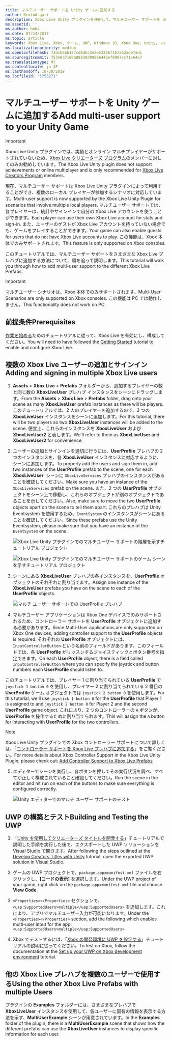 ```yaml
---
title: マルチユーザー サポートを Unity ゲームに追加する
author: KevinAsgari
description: Xbox Live Unity プラグインを使用して、マルチユーザー サポートを Unity ゲームに追加する
ms.assetid: ''
ms.author: heba
ms.date: 07/14/2017
ms.topic: article
keywords: Xbox Live, Xbox, ゲーム, UWP, Windows 10, Xbox One, Unity, マルチユーザー
ms.localizationpriority: medium
ms.openlocfilehash: 73dcb6bb177cd8d6c2e2e532e6f1b7a62ade7adc
ms.sourcegitcommit: 753e0a7160a88830d9908b446ef0907cc71c64e7
ms.translationtype: MT
ms.contentlocale: ja-JP
ms.lasthandoff: 10/30/2018
ms.locfileid: "5753271"
---
```

# <a name="add-multi-user-support-to-your-unity-game"></a><span data-ttu-id="2ec02-104">マルチユーザー サポートを Unity ゲームに追加する</span><span class="sxs-lookup"><span data-stu-id="2ec02-104">Add multi-user support to your Unity Game</span></span>
> [!IMPORTANT]
> <span data-ttu-id="2ec02-105">Xbox Live Unity プラグインでは、実績とオンライン マルチプレイヤーがサポートされていないため、[Xbox Live クリエーターズ プログラム](../developer-program-overview.md)のメンバーに対してのみお勧めしています。</span><span class="sxs-lookup"><span data-stu-id="2ec02-105">The Xbox Live Unity plugin does not support achievements or online multiplayer and is only recommended for [Xbox Live Creators Program](../developer-program-overview.md) members.</span></span>

<span data-ttu-id="2ec02-106">現在、マルチユーザー サポートは Xbox Live Unity プラグインによって利用することができ、複数のローカル プレイヤーが参加するシナリオに対応しています。</span><span class="sxs-lookup"><span data-stu-id="2ec02-106">Multi-user support is now supported by the Xbox Live Unity Plugin for scenarios that involve multiple local players.</span></span> <span data-ttu-id="2ec02-107">マルチユーザー サポートでは、各プレイヤーは、統計やサインインで自分の Xbox Live アカウントを使うことができます。</span><span class="sxs-lookup"><span data-stu-id="2ec02-107">Each player can use their own Xbox Live account for stats and sign-in.</span></span> <span data-ttu-id="2ec02-108">また、ユーザーのゲストが Xbox Live アカウントを持っていない場合でも、ゲームをプレイすることができます。</span><span class="sxs-lookup"><span data-stu-id="2ec02-108">Your game can also enable guests for users that do not have Xbox Live accounts to play.</span></span> <span data-ttu-id="2ec02-109">この機能は、Xbox 本体でのみサポートされます。</span><span class="sxs-lookup"><span data-stu-id="2ec02-109">This feature is only supported on Xbox consoles.</span></span>

<span data-ttu-id="2ec02-110">このチュートリアルでは、マルチユーザー サポートをさまざまな Xbox Live プレハブに追加する方法について、順を追って説明します。</span><span class="sxs-lookup"><span data-stu-id="2ec02-110">This tutorial will walk you through how to add multi-user support to the different Xbox Live Prefabs.</span></span>

> [!IMPORTANT]
> <span data-ttu-id="2ec02-111">マルチユーザー シナリオは、Xbox 本体でのみサポートされます。</span><span class="sxs-lookup"><span data-stu-id="2ec02-111">Multi-User Scenarios are only supported on Xbox consoles.</span></span> <span data-ttu-id="2ec02-112">この機能は PC では動作しません。</span><span class="sxs-lookup"><span data-stu-id="2ec02-112">This functionality does not work on PC.</span></span>

## <a name="prerequisites"></a><span data-ttu-id="2ec02-113">前提条件</span><span class="sxs-lookup"><span data-stu-id="2ec02-113">Prerequisites</span></span>
<span data-ttu-id="2ec02-114">[作業を始める](configure-xbox-live-in-unity.md)ためのチュートリアルに従って、Xbox Live を有効にし、構成してください。</span><span class="sxs-lookup"><span data-stu-id="2ec02-114">You will need to have followed the [Getting Started](configure-xbox-live-in-unity.md) tutorial to enable and configure Xbox Live.</span></span>

## <a name="adding-and-signing-in-multiple-xbox-live-users"></a><span data-ttu-id="2ec02-115">複数の Xbox Live ユーザーの追加とサインイン</span><span class="sxs-lookup"><span data-stu-id="2ec02-115">Adding and signing in multiple Xbox Live users</span></span>

1. <span data-ttu-id="2ec02-116">**Assets** > **Xbox Live** > **Prefabs** フォルダーから、追加するプレイヤーの数と同じ数の **XboxLiveUser** プレハブ インスタンスをシーンにドラッグします。</span><span class="sxs-lookup"><span data-stu-id="2ec02-116">From the **Assets** > **Xbox Live** > **Prefabs** folder, drag onto your scene as many **XboxLiveUser** prefab instances as there will be players.</span></span> <span data-ttu-id="2ec02-117">このチュートリアルでは、2 人のプレイヤーを追加するので、2 つの **XboxLiveUser** インスタンスをシーンに追加します。</span><span class="sxs-lookup"><span data-stu-id="2ec02-117">For this tutorial, there will be two players so two **XboxLiveUser**  instances will be added to the scene.</span></span> <span data-ttu-id="2ec02-118">便宜上、これらのインスタンスを **XboxLiveUser** および **XboxLiveUser2** と表します。</span><span class="sxs-lookup"><span data-stu-id="2ec02-118">We'll refer to them as **XboxLiveUser** and **XboxLiveUser2** for convenience.</span></span>

2. <span data-ttu-id="2ec02-119">ユーザーの追加とサインインを適切に行うには、**UserProfile** プレハブの 2 つのインスタンスを、各 **XboxLiveUser** インスタンスに対応するように、シーンに追加します。</span><span class="sxs-lookup"><span data-stu-id="2ec02-119">To properly add the users and sign them in, add two instances of the **UserProfile** prefab to the scene, one for each **XboxLiveUser**.</span></span> <span data-ttu-id="2ec02-120">シーンに `XboxLiveServices` プレハブのインスタンスがあることを確認してください。</span><span class="sxs-lookup"><span data-stu-id="2ec02-120">Make sure you have an instance of the `XboxLiveServices` prefab on the scene.</span></span> <span data-ttu-id="2ec02-121">また、2 つの **UserProfile** オブジェクトをシーン上で移動し、これらのオブジェクトが別のオブジェクトであることを示してください。</span><span class="sxs-lookup"><span data-stu-id="2ec02-121">Also, make sure to move the two **UserProfile** objects apart on the scene to tell them apart.</span></span> <span data-ttu-id="2ec02-122">これらのプレハブは Unity Eventsystem を使用するため、`EventSystem` のインスタンスがシーンにあることを確認してください。</span><span class="sxs-lookup"><span data-stu-id="2ec02-122">Since these prefabs use the Unity Eventsystem, please make sure that you have an instance of the `EventSystem` on the scene.</span></span>

    ![Xbox Live Unity プラグインでのマルチユーザー サポートの階層を示すチュートリアル プロジェクト](../images/unity/MUA-Tutorial-Hierarchy.png)

    ![Xbox Live Unity プラグインでのマルチユーザー サポートのゲーム シーンを示すチュートリアル プロジェクト](../images/unity/MUA-Tutorial-GameScene.png)

3. <span data-ttu-id="2ec02-125">シーンにある **XboxLiveUser** プレハブの各インスタンスを、**UserProfile** オブジェクトのそれぞれに割り当てます。</span><span class="sxs-lookup"><span data-stu-id="2ec02-125">Assign one instance of the **XboxLiveUser** prefabs you have on the scene to each of the **UserProfile** objects.</span></span>

    ![マルチ ユーザー サポートでの UserProfile プレハブ](../images/unity/user-profile-for-mua.png)

4. <span data-ttu-id="2ec02-127">マルチユーザー アプリケーションは Xbox One デバイスでのみサポートされるため、コントローラー サポートを **UserProfile** オブジェクトに追加する必要があります。</span><span class="sxs-lookup"><span data-stu-id="2ec02-127">Since Multi-User applications are only supported on Xbox One devices, adding controller support to the **UserProfile** objects is required.</span></span> <span data-ttu-id="2ec02-128">それぞれの **UserProfile** オブジェクトには、`InputControllerButton` という名前のフィールドがあります。このフィールドでは、各 **UserProfile** がリッスンするジョイスティックとボタン番号を指定できます。</span><span class="sxs-lookup"><span data-stu-id="2ec02-128">On each **UserProfile** object, there is a field called `InputControllerButton` where you can specify the joystick and button numbers each **UserProfile** should listen to.</span></span>

<span data-ttu-id="2ec02-129">このチュートリアルでは、プレイヤー 1 に割り当てられている **UserProfile** で `joystick 1 button 0` を使用し、プレイヤー 2 に割り当てられている 2 番目の **UserProfile** ゲーム オブジェクトでは `joystick 2 button 0` を使用します。</span><span class="sxs-lookup"><span data-stu-id="2ec02-129">For this tutorial, we'll use `joystick 1 button 0` for the **UserProfile** that Player 1 is assigned to and `joystick 2 button 0` for Player 2 and the second **UserProfile** game object.</span></span> <span data-ttu-id="2ec02-130">これにより、2 つのコントローラーの `A` ボタンが、**UserProfile** を操作するために割り当てられます。</span><span class="sxs-lookup"><span data-stu-id="2ec02-130">This will assign the `A` button for interacting with **UserProfile** for the two controllers.</span></span>

> [!Note]
> <span data-ttu-id="2ec02-131">Xbox Live Unity プラグインでの Xbox コントローラー サポートについて詳しくは、「[コントローラー サポートを Xbox Live プレハブに追加する](add-controller-support-to-xbox-live-prefabs.md)」をご覧ください。</span><span class="sxs-lookup"><span data-stu-id="2ec02-131">For more details about Xbox Controller Support in the Xbox Live Unity Plugin, please check out: [Add Controller Support to Xbox Live Prefabs](add-controller-support-to-xbox-live-prefabs.md)</span></span>

5. <span data-ttu-id="2ec02-132">エディターでシーンを実行し、各ボタンを押してその実行状況を調べ、すべてが正しく構成されていること確認してください。</span><span class="sxs-lookup"><span data-stu-id="2ec02-132">Run the scene in the editor and hit run on each of the buttons to make sure everything is configured correctly.</span></span>

    ![Unity エディターでのマルチ ユーザー サポートのテスト](../images/unity/run-example-mua.png)

## <a name="building-and-testing-the-uwp"></a><span data-ttu-id="2ec02-134">UWP の構築とテスト</span><span class="sxs-lookup"><span data-stu-id="2ec02-134">Building and Testing the UWP</span></span>

1. <span data-ttu-id="2ec02-135">「[Unity を使用してクリエーターズ タイトルを開発する](configure-xbox-live-in-unity.md)」チュートリアルで説明した手順を実行した後で、エクスポートした UWP ソリューションを Visual Studio で開きます。</span><span class="sxs-lookup"><span data-stu-id="2ec02-135">After following the steps outlined at the [Develop Creators Titles with Unity](configure-xbox-live-in-unity.md) tutorial, open the exported UWP solution in Visual Studio.</span></span>

2. <span data-ttu-id="2ec02-136">ゲームの UWP プロジェクトで、`package.appxmanifest.xml` ファイルを右クリックし、**[コードの表示]** を選択します。</span><span class="sxs-lookup"><span data-stu-id="2ec02-136">Under the UWP project of your game, right click on the `package.appxmanifest.xml` file and choose **View Code**.</span></span>

3. <span data-ttu-id="2ec02-137">`<Properties></Properties>` セクションで、`<uap:SupportedUsers>multiple</uap:SupportedUsers>` を追加します。これにより、アプリでマルチユーザー入力が可能になります。</span><span class="sxs-lookup"><span data-stu-id="2ec02-137">Under the `<Properties></Properties>` section, add the following which enables multi-user input for the app: `<uap:SupportedUsers>multiple</uap:SupportedUsers>`</span></span>

4. <span data-ttu-id="2ec02-138">Xbox でテストするには、「[Xbox の開発環境に UWP を設定する](https://docs.microsoft.com/en-us/windows/uwp/xbox-apps/development-environment-setup)」チュートリアルの説明に従ってください。</span><span class="sxs-lookup"><span data-stu-id="2ec02-138">To test on Xbox, follow the documentation at the [Set up your UWP on Xbox development environment](https://docs.microsoft.com/en-us/windows/uwp/xbox-apps/development-environment-setup) tutorial.</span></span>

## <a name="using-the-other-xbox-live-prefabs-with-multiple-users"></a><span data-ttu-id="2ec02-139">他の Xbox Live プレハブを複数のユーザーで使用する</span><span class="sxs-lookup"><span data-stu-id="2ec02-139">Using the other Xbox Live Prefabs with multiple Users</span></span>

<span data-ttu-id="2ec02-140">プラグインの **Examples** フォルダーには、さまざまなプレハブで **XboxLiveUser** インスタンスを使用して、各ユーザーに固有の情報を表示する方法を示す、**MultiUserExample** シーンが用意されています。</span><span class="sxs-lookup"><span data-stu-id="2ec02-140">In the **Examples** folder of the plugin, there is a **MultiUserExample** scene that shows how the different prefabs can use the **XboxLiveUser** instances to display specific information for each user.</span></span>
